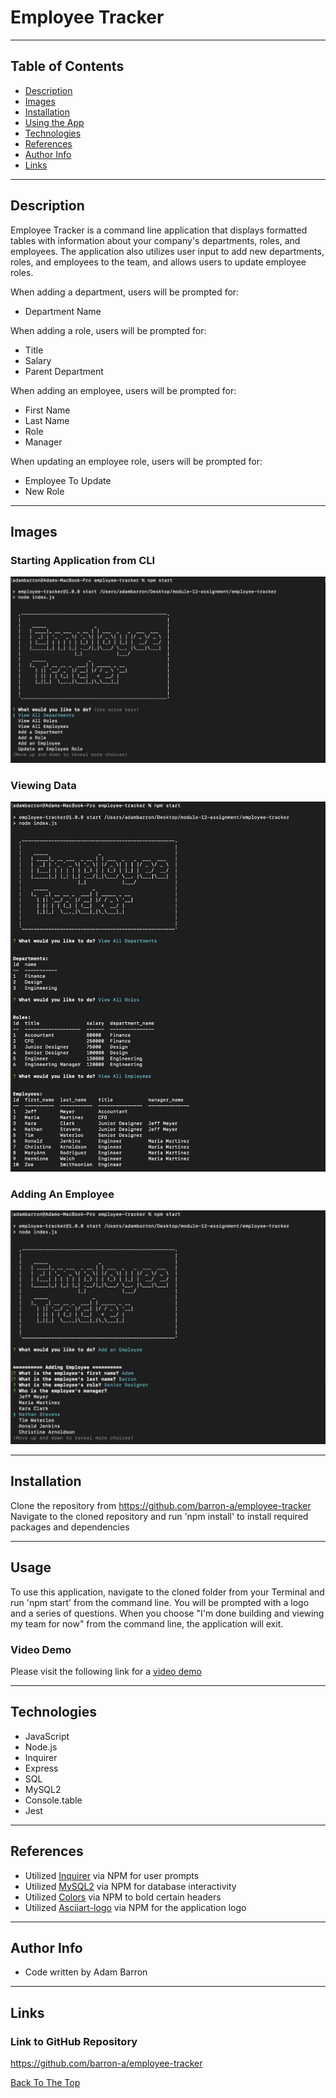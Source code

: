 # Employee Tracker

---

## Table of Contents

- [Description](#description)
- [Images](#images)
- [Installation](#installation)
- [Using the App](#usage)
- [Technologies](#technologies)
- [References](#references)
- [Author Info](#author-info)
- [Links](#links)

---

## Description
Employee Tracker is a command line application that displays formatted tables with information about your company's departments, roles, and employees. The application also utilizes user input to add new departments, roles, and employees to the team, and allows users to update employee roles.</br>

When adding a department, users will be prompted for:</br>

* Department Name

When adding a role, users will be prompted for:</br>

* Title
* Salary
* Parent Department

When adding an employee, users will be prompted for:</br>

* First Name
* Last Name
* Role
* Manager

When updating an employee role, users will be prompted for:</br>

* Employee To Update
* New Role

---

## Images

### Starting Application from CLI
![Command to Start Application](/assets/images/application_start.jpg)

### Viewing Data
![Examples of Departments, Roles and Employees](/assets/images/data_in_table_view.jpg)

### Adding An Employee
![Example of new Employee](/assets/images/adding_employee.jpg)

---

## Installation
Clone the repository from https://github.com/barron-a/employee-tracker
Navigate to the cloned repository and run 'npm install' to install required packages and dependencies

---

## Usage
To use this application, navigate to the cloned folder from your Terminal and run 'npm start' from the command line. You will be prompted with a logo and a series of questions. When you choose "I'm done building and viewing my team for now" from the command line, the application will exit.

### Video Demo
Please visit the following link for a [video demo](https://drive.google.com/file/d/11qQAXghlNbNnvlXT4091s4ThV-NEQYB8/view)

---

## Technologies

- JavaScript
- Node.js
- Inquirer
- Express
- SQL
- MySQL2
- Console.table
- Jest

---

## References

- Utilized [Inquirer](https://www.npmjs.com/package/inquirer) via NPM for user prompts
- Utilized [MySQL2](https://www.npmjs.com/package/mysql2) via NPM for database interactivity
- Utilized [Colors](https://www.npmjs.com/package/colors) via NPM to bold certain headers
- Utilized [Asciiart-logo](https://www.npmjs.com/package/asciiart-logo) via NPM for the application logo

---

## Author Info
- Code written by Adam Barron

---

## Links

### Link to GitHub Repository
https://github.com/barron-a/employee-tracker


[Back To The Top](#Employee-Tracker)
